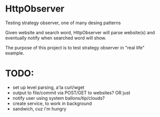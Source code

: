 # HttpObserver
Testing strategy observer, one of many desing patterns

Given website and search word, HttpObserver will parse website(s) 
and eventually notify when searched word will show.

The purpose of this project is to test strategy observer in "real life" example. 


# TODO:
* set up level parsing, a'la curl/wget 
* output to file/commit via POST/GET to websites? OR just
* notify user using system ballons/tip/clouds?
* create service, to work in background
* sandwich, cuz i'm hungry
